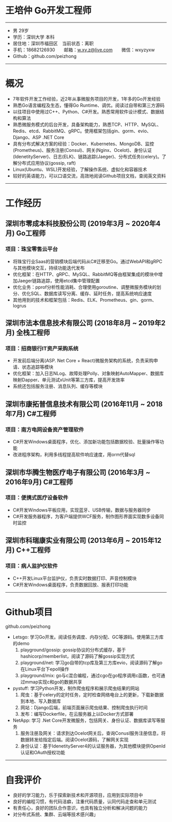 # 王培仲 Go开发工程师

---
- 男 29岁 
- 学历：深圳大学 本科
- 居住地：深圳市福田区&emsp;当前状态：离职
- 手机：18682126930&emsp;&emsp;邮箱：w.xy.z@live.com&emsp;&emsp;微信：wxyzyxw
- Github：github.com/peizhong

---
# 概况
- 7年软件开发工作经验，近2年从事微服务项目的开发，1年多的Go开发经验
- 熟悉Go语言编程及生态，懂得Go Runtime、调优。阅读过自带和第三方源码
- 以往项目中使用过C++、Python、C#开发。熟悉常用软件设计模式、数据结构和算法
- 熟悉微服务模式的后台开发，具备架构能力，熟悉TCP、HTTP、MySQL、Redis、etcd、RabbitMQ、gRPC。使用框架包括gin、gorm、evio、Django、ASP .NET Core
- 具有分布式解决方案的经验：Docker、Kubernetes、MongoDB、监控(Prometheus)、服务注册(Consul)、网关(Nginx、Ocelot)、身份认证(IdenetityServer)、日志(ELK)、链路追踪(Jaeger)、分布式任务(celery)。了解分布式应用协议(gossip, raft)
- Linux(Ubuntu、WSL)开发经验，了解操作系统、虚拟化和容器技术
- 较好的英语能力，可以口语交流，高效地阅读Github项目文档，查阅英文资料

---
# 工作经历
## 深圳市零成本科技股份公司 (2019年3月 ~ 2020年4月) Go工程师
### 项目：珠宝零售云平台
- 将珠宝行业Saas的营销模块后端代码从C#迁移至Go。通过WebAPI和gRPC与其他模块交互，持续功能迭代发布
- 优化框架：在HTTP、gRPC、MySQL、RabbitMQ等由框架集成的模块中增加Jaeger链路追踪，使用etcd集中管理配置
- 优化业务：pprof分析性能消耗、合理使用goroutine、调整微服务模块的划分、优化SQL、数据库读写分离、缓存、延时任务，提高系统响应速度
- 其他用到的技术和框架包括：Redis、ELK、Prometheus、gin、gorm、logrus

## 深圳市法本信息技术有限公司 (2018年8月 ~ 2019年2月) 全栈工程师
### 项目：招商银行IT资产采购系统 
- 开发前后端分离(ASP. Net Core + React)微服务架构的系统，负责采购申请、状态追踪等模块
- 优化框架：加入日志NLog、故障处理Polly、对象映射AutoMapper、数据库映射Dapper、单元测试xUnit等第三方库，提高开发效率
- 系统还包括服务注册、消息队列、缓存等模块

## 深圳市康拓普信息技术有限公司 (2016年11月 ~ 2018年7月) C#工程师
### 项目：南方电网设备资产管理软件
- C#开发Windows桌面程序，优化、添加新功能包括数据校验、批量操作等功能
- 改进程序架构，利用多线程提高软件响应速度，用orm代替sql

## 深圳市华腾生物医疗电子有限公司 (2016年3月 ~ 2016年9月) C#工程师
### 项目：便携式医疗设备软件
- C#开发Windows平板应用，实现蓝牙、USB传输，数据与服务器同步
- C#开发服务器程序，为客户端提供WCF服务，制作图形界面实现数多设备同时监控

## 深圳市科瑞康实业有限公司 (2013年6月 ~ 2015年12月) C++工程师
### 项目：病人监护仪软件
- C++开发Linux平台监护仪，负责实时数据打印、声音控制模块
- C#开发Windows桌面程序，负责数据回放、报表打印功能

---
# Github项目
github.com/peizhong
  - Letsgo: 学习Go开发。阅读任务调度、内存分配、GC等源码。使用第三方库的demo
    1. playground/gossip: gossip协议的分布式缓存，基于hashicorp/memberlist，阅读了源码了解gossip实现方式
    2. playground/net: 学习go自带的tcp库及第三方库evio，阅读源码了解go在Linux平台下epoll操作
    3. playground/mix: go与c混合编程，通过cgo在go程序调用c函数，也可通过mmap实现c和go的数据共享
  - pystuff: 学习Python开发，制作爬虫程序和展示爬虫结果的网站
    1. 爬虫：基于celery的定时任务，定时检查网络电台上的更新，下载新数据到本地、写入数据库
    2. 网站：Django后端，前端页面展示爬虫结果、控制爬虫执行时间
    3. 发布：编写Dockerfile，在云服务器上以Docker方式部署
  - NetApp: 学习 .Net Core开发微服务，包括网关、身份认证、数据库读写等服务
    1. 服务注册及网关：请求到达Ocelot网关后，查询Conusl服务注册信息，将数据转发给指定后端。阅读Ocelot源码，了解网关实现
    2. 身份认证：基于IdenetityServer4的认证服务器，为其他模块提供OpenId认证和OAuth授权功能

---
# 自我评价
- 良好的学习能力，乐于探索新技术和开源项目，应用到实际项目中
- 良好的编程习惯，有代码洁癖，注重代码质量，认同代码走查和单元测试
- 有责任心，良好的团队合作意识，也具有独立分析和解决问题的能力
- 对分布式系统、集群、云端等技术感兴趣」